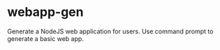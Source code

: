 # webapp-gen
Generate a NodeJS web application for users. Use command prompt to generate a basic web app.
